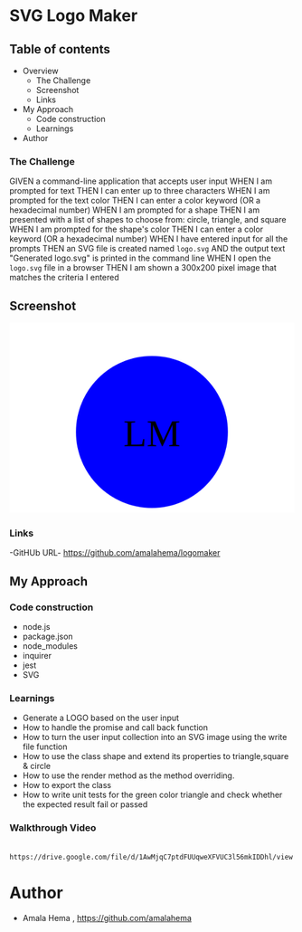 #  SVG Logo Maker

## Table of contents
- Overview
    - The Challenge
    - Screenshot
    - Links
- My Approach
    - Code construction
    - Learnings
- Author
### The Challenge

GIVEN a command-line application that accepts user input
WHEN I am prompted for text
THEN I can enter up to three characters
WHEN I am prompted for the text color
THEN I can enter a color keyword (OR a hexadecimal number)
WHEN I am prompted for a shape
THEN I am presented with a list of shapes to choose from: circle, triangle, and square
WHEN I am prompted for the shape's color
THEN I can enter a color keyword (OR a hexadecimal number)
WHEN I have entered input for all the prompts
THEN an SVG file is created named `logo.svg`
AND the output text "Generated logo.svg" is printed in the command line
WHEN I open the `logo.svg` file in a browser
THEN I am shown a 300x200 pixel image that matches the criteria I entered


## Screenshot

![Alt text](./examples/circle.svg)

### Links

-GitHUb URL- https://github.com/amalahema/logomaker

## My Approach

### Code construction

- node.js
- package.json
- node_modules
- inquirer
- jest
- SVG 

### Learnings

- Generate a LOGO based on the user input 
- How to handle the promise and call back function
- How to turn the user input collection into an SVG  image  using the write file function
- How to use the class shape and extend its properties to triangle,square & circle
- How to use the render method as the method overriding.
- How to export the class
- How to write unit tests for the  green color triangle and check whether the expected result fail or passed

### Walkthrough Video
         https://drive.google.com/file/d/1AwMjqC7ptdFUUqweXFVUC3l56mkIDDhl/view
# Author
- Amala Hema , https://github.com/amalahema
